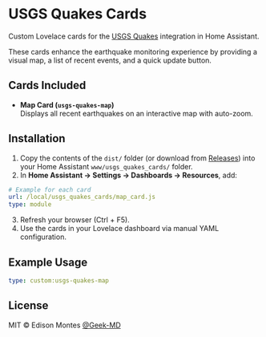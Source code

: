 # USGS Quakes Cards

Custom Lovelace cards for the [USGS Quakes](https://github.com/Geek-MD/USGS_Quakes) integration in Home Assistant.

These cards enhance the earthquake monitoring experience by providing a visual map, a list of recent events, and a quick update button.

## Cards Included

- **Map Card (`usgs-quakes-map`)**  
  Displays all recent earthquakes on an interactive map with auto-zoom.

## Installation

1. Copy the contents of the `dist/` folder (or download from [Releases](https://github.com/Geek-MD/usgs_quakes_cards/releases)) into your Home Assistant `www/usgs_quakes_cards/` folder.
2. In **Home Assistant → Settings → Dashboards → Resources**, add:

```yaml
# Example for each card
url: /local/usgs_quakes_cards/map_card.js
type: module
```

3. Refresh your browser (Ctrl + F5).
4. Use the cards in your Lovelace dashboard via manual YAML configuration.

## Example Usage

```yaml
type: custom:usgs-quakes-map
```

## License

MIT © Edison Montes [@Geek-MD](https://github.com/Geek-MD)
